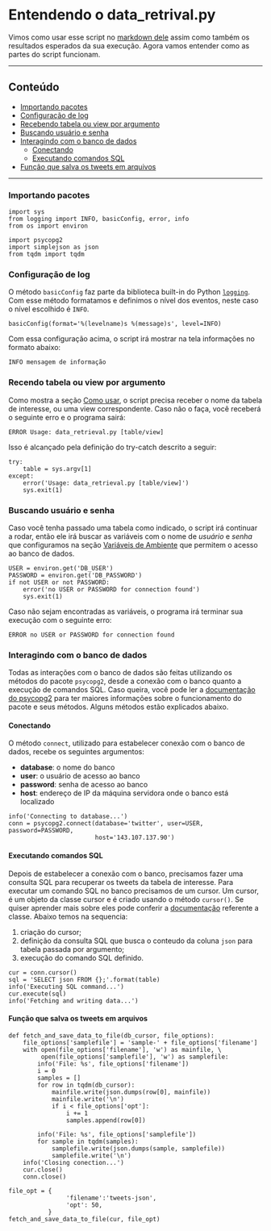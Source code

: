 # Entendendo o data_retrival.py

Vimos como usar esse script no [markdown dele](data_retrieval.md) assim como também
os resultados esperados da sua execução. Agora vamos entender como as partes do
script funcionam.

---
## Conteúdo
- [Importando pacotes](#importando-pacotes)
- [Configuração de log](#configuração-de-log)
- [Recebendo tabela ou view por argumento](#recebendo-tabela-ou-view-por-argumento)
- [Buscando usuário e senha](#buscando-usuário-e-senha)
- [Interagindo com o banco de dados](#interagindo-com-o-banco-de-dados)
  - [Conectando](#conectando)
  - [Executando comandos SQL](#executando-comandos-SQL)
- [Função que salva os tweets em arquivos](#função-que-salva-os-tweets-em-arquivos)

---

### Importando pacotes
```{py}
import sys
from logging import INFO, basicConfig, error, info
from os import environ

import psycopg2
import simplejson as json
from tqdm import tqdm
```

### Configuração de log
O método `basicConfig` faz parte da biblioteca built-in do Python [`logging`][1]. Com esse método formatamos e definimos o nível dos eventos, neste caso o nível escolhido é `INFO`.

```{py}
basicConfig(format='%(levelname)s %(message)s', level=INFO)
```

Com essa configuração acima, o script irá mostrar na tela informações no formato abaixo:

`INFO mensagem de informação`

### Recendo tabela ou view por argumento
Como mostra a seção [Como usar](#como-usar), o script precisa receber o nome da tabela de interesse, ou uma view correspondente. Caso não o faça, você receberá o seguinte erro e o programa sairá:

`ERROR Usage: data_retrieval.py [table/view]`

Isso é alcançado pela definição do try-catch descrito a seguir:
```{py}
try:
    table = sys.argv[1]
except:
    error('Usage: data_retrieval.py [table/view]')
    sys.exit(1)
```

### Buscando usuário e senha
Caso você tenha passado uma tabela como indicado, o script irá continuar a rodar, então ele irá buscar as variáveis com o nome de *usuário* e *senha* que configuramos na seção [Variáveis de Ambiente](configuration.md) que permitem o acesso ao banco de dados.
```{py}
USER = environ.get('DB_USER')
PASSWORD = environ.get('DB_PASSWORD')
if not USER or not PASSWORD:
    error('no USER or PASSWORD for connection found')
    sys.exit(1)
```

Caso não sejam encontradas as variáveis, o programa irá terminar sua execução com o seguinte erro:

`ERROR no USER or PASSWORD for connection found`

### Interagindo com o banco de dados
Todas as interações com o banco de dados são feitas utilizando os métodos do pacote `psycopg2`, desde a conexão com o banco quanto a execução de comandos SQL. Caso queira, você pode ler a [documentação do psycopg2][2] para ter maiores informações sobre o funcionamento do pacote e seus métodos. Alguns métodos estão explicados abaixo.

#### Conectando
O método `connect`, utilizado para estabelecer conexão com o banco de dados, recebe os seguintes argumentos:
- **database**: o nome do banco
- **user**: o usuário de acesso ao banco
- **password**: senha de acesso ao banco
- **host**: endereço de IP da máquina servidora onde o banco está localizado

```{py}
info('Connecting to database...')
conn = psycopg2.connect(database='twitter', user=USER, password=PASSWORD,
                        host='143.107.137.90')
```

#### Executando comandos SQL
Depois de estabelecer a conexão com o banco, precisamos fazer uma consulta SQL para recuperar os tweets da tabela de interesse. Para executar um comando SQL no banco precisamos de um cursor. Um cursor, é um objeto da classe cursor e é criado usando o método `cursor()`. Se quiser aprender mais sobre eles pode conferir a [documentação][3] referente a classe.
Abaixo temos na sequencia:

1) criação do cursor;
2) definição da consulta SQL que busca o conteudo da coluna `json` para tabela passada por argumento;
3) execução do comando SQL definido.

```{py}
cur = conn.cursor()
sql = 'SELECT json FROM {};'.format(table)
info('Executing SQL command...')
cur.execute(sql)
info('Fetching and writing data...')
```

#### Função que salva os tweets em arquivos
```{py}
def fetch_and_save_data_to_file(db_cursor, file_options):
    file_options['samplefile'] = 'sample-' + file_options['filename']
    with open(file_options['filename'], 'w') as mainfile, \
         open(file_options['samplefile'], 'w') as samplefile:
        info('File: %s', file_options['filename'])
        i = 0
        samples = []
        for row in tqdm(db_cursor):
            mainfile.write(json.dumps(row[0], mainfile))
            mainfile.write('\n')
            if i < file_options['opt']:
                i += 1
                samples.append(row[0])

        info('File: %s', file_options['samplefile'])
        for sample in tqdm(samples):
            samplefile.write(json.dumps(sample, samplefile))
            samplefile.write('\n')
    info('Closing conection...')
    cur.close()
    conn.close()

file_opt = {
                'filename':'tweets-json',
                'opt': 50,
           }
fetch_and_save_data_to_file(cur, file_opt)
```

[1]: https://docs.python.org/3.4/library/logging.html
[2]: http://pythonhosted.org/psycopg2/
[3]: (http://initd.org/psycopg/docs/cursor.html#cursor)
